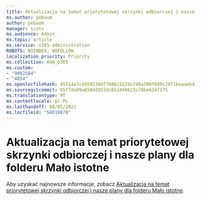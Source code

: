 ```yaml
---
title: Aktualizacja na temat priorytetowej skrzynki odbiorczej i nasze plany dla folderu Mało istotne
ms.author: pebaum
author: pebaum
manager: scotv
ms.audience: Admin
ms.topic: article
ms.service: o365-administration
ROBOTS: NOINDEX, NOFOLLOW
localization_priority: Priority
ms.collection: Adm_O365
ms.custom:
- "9002504"
- "4854"
ms.openlocfilehash: 45514a7c4559138df7606c5229c746a700f049c29f1beaaeb47a7e2e0dd0d2d6
ms.sourcegitcommit: b5f7da89a650d2915dc652449623c78be6247175
ms.translationtype: MT
ms.contentlocale: pl-PL
ms.lasthandoff: 08/05/2021
ms.locfileid: "54019878"
---
```

# <a name="update-on-focused-inbox-and-our-plans-for-clutter"></a>Aktualizacja na temat priorytetowej skrzynki odbiorczej i nasze plany dla folderu Mało istotne

Aby uzyskać najnowsze informacje, zobacz [Aktualizacja na temat priorytetowej skrzynki odbiorczej i nasze plany dla folderu Mało istotne](https://techcommunity.microsoft.com/t5/outlook-blog/update-on-focused-inbox-and-our-plans-for-clutter/ba-p/136448).
